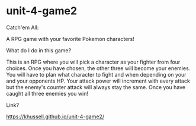 # unit-4-game2
Catch'em All:

A RPG game with your favorite Pokemon characters!

What do I do in this game?

This is an RPG where you will pick a character as your fighter from four choices. Once you have chosen, the other three will become your enemies. You will have to plan what character to fight and when depending on your and your opponents HP. Your attack power will increment with every attack but the enemy's counter attack will always stay the same. Once you have caught all three enemies you win!

Link?

https://khussell.github.io/unit-4-game2/
